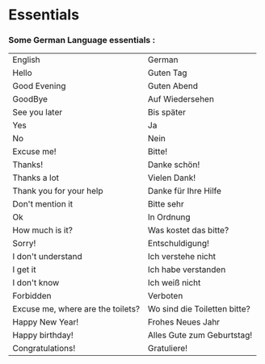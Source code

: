 # Essentials

### Some German Language essentials :

<table>
	<tr>
        <td>English</td>
        <td>German</td>
    </tr>
    <tr>
        <td>Hello</td>
        <td>Guten Tag</td>
    </tr>
    <tr>
        <td>Good Evening</td>
        <td>Guten Abend</td>
    </tr>
    <tr>
        <td>GoodBye</td>
        <td>Auf Wiedersehen</td>
    </tr>
    <tr>
        <td>See you later</td>
        <td>Bis später</td>
    </tr>
    <tr>
        <td>Yes</td>
        <td>Ja</td>
    </tr>
    <tr>
        <td>No</td>
        <td>Nein</td>
    </tr>
    <tr>
        <td>Excuse me!</td>
        <td>Bitte!</td>
    </tr>
    <tr>
        <td>Thanks!</td>
        <td>Danke schön!</td>
    </tr>
    <tr>
        <td>Thanks a lot</td>
        <td>Vielen Dank!</td>
    </tr>
     <tr>
        <td>Thank you for your help</td>
        <td>Danke für Ihre Hilfe</td>
    </tr>
    <tr>
        <td>Don't mention it</td>
        <td>Bitte sehr</td>
    </tr>
    <tr>
        <td>Ok</td>
        <td>In Ordnung</td>
    </tr>
    <tr>
        <td>How much is it?</td>
        <td>Was kostet das bitte?</td>
    </tr>
    <tr>
        <td>Sorry!</td>
        <td>Entschuldigung!</td>
    </tr>
    <tr>
        <td>I don't understand</td>
        <td>Ich verstehe nicht</td>
    </tr>
    <tr>
        <td>I get it</td>
        <td>Ich habe verstanden</td>
    </tr>
    <tr>
        <td>I don't know</td>
    	<td>Ich weiß nicht</td>
    </tr>
    <tr>
        <td>Forbidden</td>
    	<td>Verboten</td>
    </tr>
    <tr>
        <td>Excuse me, where are the toilets?</td>
    	<td>Wo sind die Toiletten bitte?</td>
    </tr>
    <tr>
        <td>Happy New Year!</td>
    	<td>Frohes Neues Jahr</td>
    </tr>
    <tr>
        <td>Happy birthday!</td>
    	<td>Alles Gute zum Geburtstag!</td>
    </tr>
    <tr>
        <td>Congratulations!</td>
    	<td>Gratuliere!</td>
    </tr>
</table>
